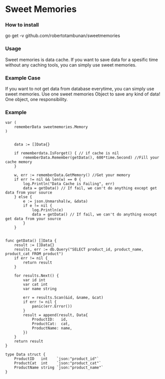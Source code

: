 # Sweet Memories

### How to install
go get -v github.com/robertotambunan/sweetmemories

### Usage
Sweet memories is data cache. If you want to save data for a spesific time without any caching tools, you can simply use sweet memories.

### Example Case
If you want to not get data from database everytime, you can simply use sweet memories. Use one sweet memories Object to save any kind of data! One object, one responsibility.


### Example

```
var (
	rememberData sweetmemories.Memory
)


	data := []Data{}

	if rememberdata.IsForget() { // if cache is nil
		rememberData.Remember(getData(), 600*time.Second) //Fill your cache memory
	}

	w, err := rememberData.GetMemory() //Get your memory
	if err != nil && len(w) == 0 {
		log.Println("Data Cache is Failing", err)
		data = getData() // If fail, we can't do anything except get data from your source
	} else {
		e := json.Unmarshal(w, &data)
		if e != nil {
			log.Println(e)
			data = getData() // If fail, we can't do anything except get data from your source
		}
	}
```

```

func getData() []Data {
	result := []Data{}
	results, err := db.Query("SELECT product_id, product_name, product_cat FROM product")
	if err != nil {
		return result
	}

	for results.Next() {
		var id int
		var cat int
		var name string

		err = results.Scan(&id, &name, &cat)
		if err != nil {
			panic(err.Error())
		}
		result = append(result, Data{
			ProductID:   id,
			ProductCat:  cat,
			ProductName: name,
		})
	}
	return result
}

type Data struct {
	ProductID   int    `json:"product_id"`
	ProductCat  int    `json:"product_cat"`
	ProductName string `json:"product_name"`
}


```